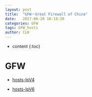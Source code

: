 ```yaml
---
layout: post
title:  "GFW－Great Firewall of China"
date:   2017-06-20 10:10:20 
categories: GFW
tags: GFW_hosts
author: CLH
---
```


* content
{:toc}

# GFW #
- [hosts-IpV4](http://idannywu.com/hosts/.html)   

- [hosts-IpV6](https://github.com/lennylxx/ipv6-hosts)
##  ##